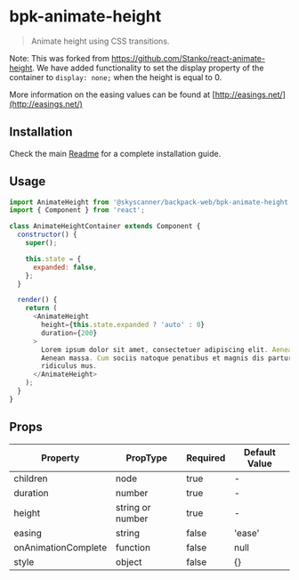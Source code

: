 # bpk-animate-height

> Animate height using CSS transitions.

Note: This was forked from https://github.com/Stanko/react-animate-height. We have added functionality to
set the display property of the container to `display: none;` when the height is equal to 0.

More information on the easing values can be found at [http://easings.net/](http://easings.net/)

## Installation

Check the main [Readme](https://github.com/skyscanner/backpack#usage) for a complete installation guide.

## Usage

```js
import AnimateHeight from '@skyscanner/backpack-web/bpk-animate-height';
import { Component } from 'react';

class AnimateHeightContainer extends Component {
  constructor() {
    super();

    this.state = {
      expanded: false,
    };
  }

  render() {
    return (
      <AnimateHeight
        height={this.state.expanded ? 'auto' : 0}
        duration={200}
      >
        Lorem ipsum dolor sit amet, consectetuer adipiscing elit. Aenean commodo ligula eget dolor.
        Aenean massa. Cum sociis natoque penatibus et magnis dis parturient montes, nascetur
        ridiculus mus.
      </AnimateHeight>
    );
  }
}
```

## Props

| Property            | PropType         | Required | Default Value |
| ------------------- | ---------------- | -------- | ------------- |
| children            | node             | true     | -             |
| duration            | number           | true     | -             |
| height              | string or number | true     | -             |
| easing              | string           | false    | 'ease'        |
| onAnimationComplete | function         | false    | null          |
| style               | object           | false    | {}            |
